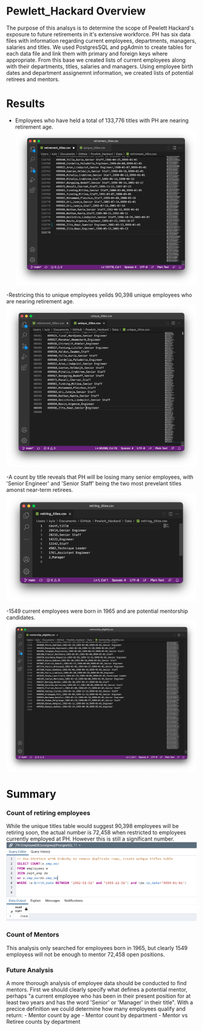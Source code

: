 # Pewlett_Hackard Overview

The purpose of this analsys is to determine the scope of Pewlett Hackard's exposure to future retirements in it's extensive workforce.  PH has six data files with information regarding current employees, departments, managers, salaries and titles.  We used PostgresSQL and pgAdmin to create tables for each data file and link them with primary and foreign keys where appropriate.  From this base we created lists of current employees along with their departments, titles, salaries and managers.  Using employee birth dates and department assignemnt information, we created lists of potential retirees and mentors.
 
# Results

- Employees who have held a total of 133,776 titles with PH are nearing retirement age.
![Retirement titles](/Resources/retirement_titles.png)<br>

-Restricing this to unique employees yeilds 90,398 unique employees who are nearing retirement age.
![Unique titles](/Resources/unique_titles.png)<br>

-A count by title reveals that PH will be losing many senior employees, with 'Senior Engineer' and 'Senior Staff' being the two most prevelant titles amonst near-term retirees.
![Retiring titles](/Resources/retiring_titles.png)<br>

-1549 current employees were born in 1965 and are potential mentorship candidates.
![Mentorship](/Resources/mentorship_eligibility.png)<br>

# Summary

### Count of retiring employees
While the unique titles table would suggest 90,398 employees will be retiring soon, the actual number is 72,458 when restricted to employees currently employed at PH.  However this is still a significant number.  
![Active Silvers](/Resources/employed_and_retiring.png)<br>

### Count of Mentors
This analysis only searched for employees born in 1965, but clearly 1549 employess will not be enough to mentor 72,458 open positions.  

### Future Analysis
A more thorough analysis of employee data should be conducted to find mentors.  First we should clearly specify what defines a potential mentor, perhaps "a current employee who has been in their present position for at least two years and has the word 'Senior' or 'Manager' in their title".  With a precice definition we could determine how many employees qualify and return:
     - Mentor count by age
     - Mentor count by department
     - Mentor vs Retiree counts by department
